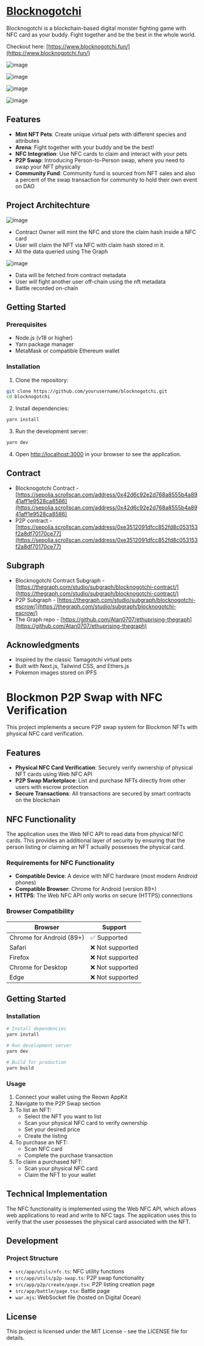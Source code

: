 # [Blocknogotchi](https://www.blocknogotchi.fun/)

Blocknogotchi is a blockchain-based digital monster fighting game with NFC card as your buddy. Fight together and be the best in the whole world.

Checkout here: [https://www.blocknogotchi.fun/](https://www.blocknogotchi.fun/)

![image](https://github.com/user-attachments/assets/3012dad3-4be4-40de-8456-24edf843d96b)

![image](https://github.com/user-attachments/assets/1b9ed62d-c5a7-4498-a5de-f1bcf0ef8cce)

![image](https://github.com/user-attachments/assets/dc142a12-9fc0-410d-b411-66b7e6071de8)

![image](https://github.com/user-attachments/assets/b95364e7-b2b6-4fbb-b364-c633fcc4d2e0)

## Features

- **Mint NFT Pets**: Create unique virtual pets with different species and attributes
- **Arena**: Fight together with your buddy and be the best!
- **NFC Integration**: Use NFC cards to claim and interact with your pets
- **P2P Swap**: Introducing Person-to-Person swap, where you need to swap your NFT physically
- **Community Fund**: Community fund is sourced from NFT sales and also a percent of the swap transaction for community to hold their own event on DAO

## Project Architechture

![image](https://github.com/user-attachments/assets/bf6dba1c-ca8d-4fa5-b3df-3361a2f1f639)

- Contract Owner will mint the NFC and store the claim hash inside a NFC card
- User will claim the NFT via NFC with claim hash stored in it.
- All the data queried using The Graph

![image](https://github.com/user-attachments/assets/68a02bcc-a747-48cf-9e5c-bb30fdea5b42)

- Data will be fetched from contract metadata
- User will fight another user off-chain using the nft metadata
- Battle recorded on-chain

## Getting Started

### Prerequisites

- Node.js (v18 or higher)
- Yarn package manager
- MetaMask or compatible Ethereum wallet

### Installation

1. Clone the repository:

```bash
git clone https://github.com/yourusername/blocknogotchi.git
cd blocknogotchi
```

2. Install dependencies:

```bash
yarn install
```

3. Run the development server:

```bash
yarn dev
```

4. Open [http://localhost:3000](http://localhost:3000) in your browser to see the application.

## Contract

- Blocknogotchi Contract - [https://sepolia.scrollscan.com/address/0x42d6c92e2d768a8555b4a8941aff1e9528ca8586](https://sepolia.scrollscan.com/address/0x42d6c92e2d768a8555b4a8941aff1e9528ca8586)
- P2P contract - [https://sepolia.scrollscan.com/address/0xe3512091dfcc852fd8c053153f2a8df70170ce77](https://sepolia.scrollscan.com/address/0xe3512091dfcc852fd8c053153f2a8df70170ce77)

## Subgraph

- Blocknogotchi Contract Subgraph - [https://thegraph.com/studio/subgraph/blocknogotchi-contract/](https://thegraph.com/studio/subgraph/blocknogotchi-contract/)
- P2P Subgraph - [https://thegraph.com/studio/subgraph/blocknogotchi-escrow/](https://thegraph.com/studio/subgraph/blocknogotchi-escrow/)
- The Graph repo - [https://github.com/Atan0707/ethuprising-thegraph](https://github.com/Atan0707/ethuprising-thegraph)

## Acknowledgments

- Inspired by the classic Tamagotchi virtual pets
- Built with Next.js, Tailwind CSS, and Ethers.js
- Pokemon images stored on IPFS

# Blockmon P2P Swap with NFC Verification

This project implements a secure P2P swap system for Blockmon NFTs with physical NFC card verification.

## Features

- **Physical NFC Card Verification**: Securely verify ownership of physical NFT cards using Web NFC API
- **P2P Swap Marketplace**: List and purchase NFTs directly from other users with escrow protection
- **Secure Transactions**: All transactions are secured by smart contracts on the blockchain

## NFC Functionality

The application uses the Web NFC API to read data from physical NFC cards. This provides an additional layer of security by ensuring that the person listing or claiming an NFT actually possesses the physical card.

### Requirements for NFC Functionality

- **Compatible Device**: A device with NFC hardware (most modern Android phones)
- **Compatible Browser**: Chrome for Android (version 89+)
- **HTTPS**: The Web NFC API only works on secure (HTTPS) connections

### Browser Compatibility

| Browser | Support |
|---------|---------|
| Chrome for Android (89+) | ✅ Supported |
| Safari | ❌ Not supported |
| Firefox | ❌ Not supported |
| Chrome for Desktop | ❌ Not supported |
| Edge | ❌ Not supported |

## Getting Started

### Installation

```bash
# Install dependencies
yarn install

# Run development server
yarn dev

# Build for production
yarn build
```

### Usage

1. Connect your wallet using the Reown AppKit
2. Navigate to the P2P Swap section
3. To list an NFT:
   - Select the NFT you want to list
   - Scan your physical NFC card to verify ownership
   - Set your desired price
   - Create the listing
4. To purchase an NFT:
   - Scan NFC card
   - Complete the purchase transaction
5. To claim a purchased NFT:
   - Scan your physical NFC card
   - Claim the NFT to your wallet

## Technical Implementation

The NFC functionality is implemented using the Web NFC API, which allows web applications to read and write to NFC tags. The application uses this to verify that the user possesses the physical card associated with the NFT.

## Development

### Project Structure

- `src/app/utils/nfc.ts`: NFC utility functions
- `src/app/utils/p2p-swap.ts`: P2P swap functionality
- `src/app/p2p/create/page.tsx`: P2P listing creation page
- `src/app/battle/page.tsx`: Battle page
-  `war.mjs`: WebSocket file (hosted on Digital Ocean)

## License

This project is licensed under the MIT License - see the LICENSE file for details.
